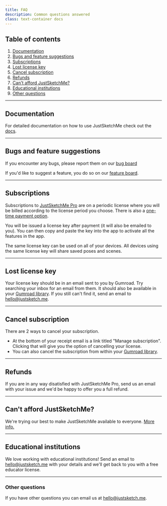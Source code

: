```yaml
---
title: FAQ
description: Common questions answered
class: text-container docs
---
```


## Table of contents
1. [Documentation](#documentation)
2. [Bugs and feature suggestions](#bugs-and-feature-suggestions)
3. [Subscriptions](#subscriptions)
4. [Lost license key](#lost-license-key)
5. [Cancel subscription](#cancel-subscription)
6. [Refunds](#refunds)
7. [Can't afford JustSketchMe?](#cant-afford-justsketchme)
8. [Educational institutions](#educational-institutions)
9. [Other questions](#other-questions)

---

## Documentation

For detailed documentation on how to use JustSketchMe check out the [docs](/docs/).

---

## Bugs and feature suggestions

If you encounter any bugs, please report them on our [bug board](https://forms.gle/q9emuvjXh6ciQcGS9)

If you'd like to suggest a feature, you do so on our [feature board](https://justsketchme.nolt.io).

---

## Subscriptions 

Subscriptions to [JustSketchMe Pro](https://gum.co/justsketchme) are on a periodic license where you will be billed according to the license period you choose. There is also a [one-time payment option](https://gum.co/justsketchme-lifetime/).

You will be issued a license key after payment (it will also be emailed to you).
You can then copy and paste the key into the app to activate all the features in the app.

The same license key can be used on all of your devices.
All devices using the same license key will share saved poses and scenes.

---

## Lost license key

Your license key should be in an email sent to you by Gumroad. Try searching your inbox for an email from them. It should also be available in your [Gumroad library](https://gumroad.com/library/). If you still can't find it, send an email to [hello@justsketch.me](mailto:hello@justsketch.me).

---

## Cancel subscription

There are 2 ways to cancel your subscription.
- At the bottom of your receipt email is a link titled "Manage subscription". Clicking that will give you the option of cancelling your license.
- You can also cancel the subscription from within your [Gumroad library](https://gumroad.com/library/).

---

## Refunds

If you are in any way disatisfied with JustSketchMe Pro, send us an email with your issue and we'd be happy to offer you a full refund. 

---

## Can't afford JustSketchMe?

We're trying our best to make JustSketchMe available to everyone.
<a href="/cant-afford/">More info.</a>

---

## Educational institutions

We love working with educational institutions! Send an email to <a href="mailto:hello@justsketch.me">hello@justsketch.me</a> with your details and we'll get back to you with a free educator license.

---

### Other questions

If you have other questions you can email us at <a href="mailto:hello@justsketch.me">hello@justsketch.me</a>.
